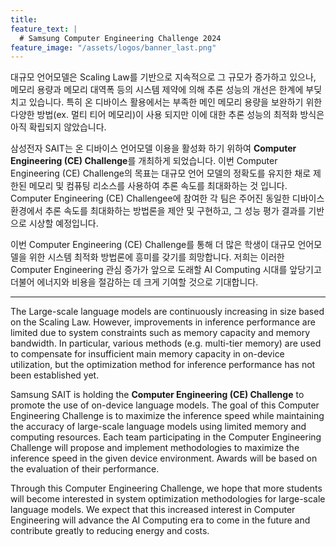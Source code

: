 ```yaml
---
title:
feature_text: |
  # Samsung Computer Engineering Challenge 2024
feature_image: "/assets/logos/banner_last.png"
---
```


대규모 언어모델은 Scaling Law를 기반으로 지속적으로 그 규모가 증가하고 있으나, 메모리 용량과 메모리 대역폭 등의 시스템 제약에 의해 추론 성능의 개선은 한계에 부딪치고 있습니다.
특히 온 디바이스 활용에서는 부족한 메인 메모리 용량을 보완하기 위한 다양한 방법(ex. 멀티 티어 메모리)이 사용 되지만 이에 대한 추론 성능의 최적화 방식은 아직 확립되지 않았습니다.

삼성전자 SAIT는 온 디바이스 언어모델 이용을 활성화 하기 위하여 **Computer Engineering (CE) Challenge**를 개최하게 되었습니다.
이번 Computer Engineering (CE) Challenge의 목표는 대규모 언어 모델의 정확도를 유지한 채로 제한된 메모리 및 컴퓨팅 리소스를 사용하여 추론 속도를 최대화하는 것 입니다.
Computer Engineering (CE) Challengee에 참여한 각 팀은 주어진 동일한 디바이스 환경에서 추론 속도를 최대화하는 방법론을 제안 및 구현하고, 그 성능 평가 결과를 기반으로 시상할 예정입니다.

이번 Computer Engineering (CE) Challenge를 통해 더 많은 학생이 대규모 언어모델을 위한 시스템 최적화 방법론에 흥미를 갖기를 희망합니다. 저희는 이러한 Computer Engineering 관심 증가가 앞으로 도래할 AI Computing 시대를 앞당기고 더불어 에너지와 비용을 절감하는 데 크게 기여할 것으로 기대합니다.


<hr />

<!-- layer  content -->

The Large-scale language models are continuously increasing in size based on the Scaling Law. However, improvements in inference performance are limited due to system constraints such as memory capacity and memory bandwidth. In particular, various methods (e.g. multi-tier memory) are used to compensate for insufficient main memory capacity in on-device utilization, but the optimization method for inference performance has not been established yet.

Samsung SAIT is holding the **Computer Engineering (CE) Challenge** to promote the use of on-device language models. The goal of this Computer Engineering Challenge is to maximize the inference speed while maintaining the accuracy of large-scale language models using limited memory and computing resources. Each team participating in the Computer Engineering Challenge will propose and implement methodologies to maximize the inference speed in the given device environment. Awards will be based on the evaluation of their performance.

Through this Computer Engineering Challenge, we hope that more students will become interested in system optimization methodologies for large-scale language models. We expect that this increased interest in Computer Engineering will advance the AI Computing era to come in the future and contribute greatly to reducing energy and costs.

<!-- layer popup content -->
<!-- 
<div class="layerPopup" id="layer_popup" style="visibility: visible;">
    <div class="layerBox">
        <h4 class="title">Samsung Computer Engineering Challenge 2023 결과 발표</h4>
        <div class="cont">
            <p>
              긴 시간 동안 대회에 참가하신 모든 참가자 여러분 고생 많으셨습니다.
              <br/>
              'Samsung Computer Engineering Challenge 2023' 최종 수상팀을 안내드립니다.
              <br/>
	    </p>
              <h3> <1등> </h3>
              <p>TeamH</p>
              <h3> <2등> </h3>
              <p>ShongShong2</p>
              <h3> <3등> </h3>
              <p>ECo, 빈이네 LLM</p>
              <br/>
              <p>수상을 진심으로 축하드립니다!</p>
              <br/>
              <p>Computer Engineering Challenge에 마지막까지 최선을 다해 참여해주셔서 진심으로 감사드립니다.</p>
              <p>내년에도 많은 관심과 참여를 부탁드립니다.</p>
              <br/>
              <p>감사합니다.</p>
        </div>
        <form name="pop_form">
            <div id="check" ><input type="checkbox" name="chkbox" value="checkbox" id='chkbox' >
            <label for="chkbox">오늘 하루동안 보지 않기</label></div>
		      <div id="close" ><a href="javascript:closePop();">닫기</a></div>    
		    </form>
	  </div>
</div>
-->
